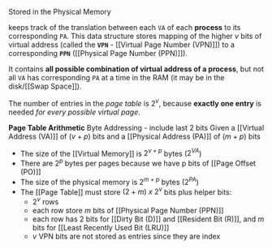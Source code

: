 Stored in the Physical Memory

keeps track of the translation between each `VA` of each **process** to its corresponding `PA`. This data structure stores mapping of the higher $v$ bits of virtual address (called the **`VPN`** - [[Virtual Page Number (VPN)]]) to a corresponding **`PPN`** ([[Physical Page Number (PPN)]]).

It contains **all possible combination of virtual address of a process**, but not all `VA` has corresponding `PA` at a time in the RAM (it may be in the disk/[[Swap Space]]).

The number of entries in the _page table_ is $2^v$, because **exactly one entry** is needed _for every possible virtual page_.



**Page Table Arithmetic**
Byte Addressing - include last 2 bits
Given a [[Virtual Address (VA)]] of $(v+p)$ bits and a [[Physical Address (PA)]] of $(m + p)$ bits

- The size of the [[Virtual Memory]] is $2^{v+p}$ bytes ($2^{VA}$)
- There are $2^p$ bytes per pages because we have p bits of [[Page Offset (PO)]]
- The size of the physical memory is $2^{m+p}$ bytes ($2^{PA}$)
- The [[Page Table]] must store $(2+m)\ x \ 2^v$  bits plus helper bits:
	- $2^v$ rows
	- each row store $m$ bits of [[Physical Page Number (PPN)]]
	- each row has 2 bits for [[Dirty Bit (D)]] and [[Resident Bit (R)]], and $m$ bits for [[Least Recently Used Bit (LRU)]]
	- $v$ VPN bits are not stored as entries since they are index

